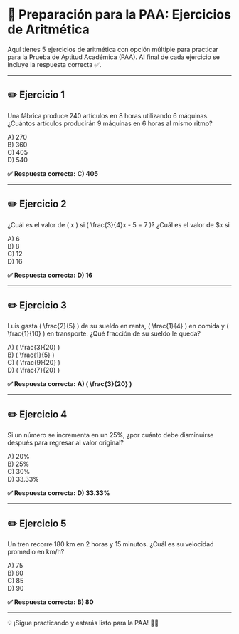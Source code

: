 # 🧠 Preparación para la PAA: Ejercicios de Aritmética

Aquí tienes 5 ejercicios de aritmética con opción múltiple para practicar para la Prueba de Aptitud Académica (PAA). Al final de cada ejercicio se incluye la respuesta correcta ✅.

---

## ✏️ Ejercicio 1
Una fábrica produce 240 artículos en 8 horas utilizando 6 máquinas. ¿Cuántos artículos producirán 9 máquinas en 6 horas al mismo ritmo?

A) 270  
B) 360  
C) 405  
D) 540  

**✅ Respuesta correcta:** **C) 405**

---

## ✏️ Ejercicio 2
¿Cuál es el valor de \( x \) si \( \frac{3}{4}x - 5 = 7 \)?
¿Cuál es el valor de $x si 

A) 6  
B) 8  
C) 12  
D) 16  

**✅ Respuesta correcta:** **D) 16**

---

## ✏️ Ejercicio 3
Luis gasta \( \frac{2}{5} \) de su sueldo en renta, \( \frac{1}{4} \) en comida y \( \frac{1}{10} \) en transporte. ¿Qué fracción de su sueldo le queda?

A) \( \frac{3}{20} \)  
B) \( \frac{1}{5} \)  
C) \( \frac{9}{20} \)  
D) \( \frac{7}{20} \)  

**✅ Respuesta correcta:** **A) \( \frac{3}{20} \)**

---

## ✏️ Ejercicio 4
Si un número se incrementa en un 25%, ¿por cuánto debe disminuirse después para regresar al valor original?

A) 20%  
B) 25%  
C) 30%  
D) 33.33%  

**✅ Respuesta correcta:** **D) 33.33%**

---

## ✏️ Ejercicio 5
Un tren recorre 180 km en 2 horas y 15 minutos. ¿Cuál es su velocidad promedio en km/h?

A) 75  
B) 80  
C) 85  
D) 90  

**✅ Respuesta correcta:** **B) 80**

---

💡 ¡Sigue practicando y estarás listo para la PAA! 💪📘
